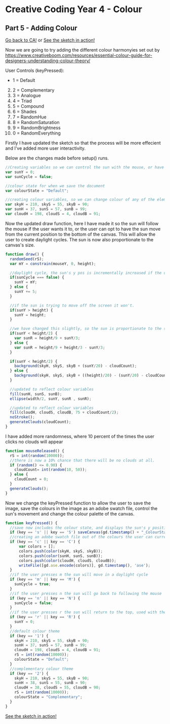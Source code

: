 # Creative Coding Year 4 - Colour
## Part 5 - Adding Colour

[Go back to CA!](../) or [See the sketch in action!](sketch.html)

Now we are going to try adding the different colour harmonyies set out by https://www.creativeboom.com/resources/essential-colour-guide-for-designers-understanding-colour-theory/

 User Controls (keyPressed):
*  1 = Default
2. 2 = Complementary
3. 3 = Analogue
4. 4 = Triad
5. 5 = Compound
6. 6 = Shades
7. 7 = RandomHue
8. 8 = RandomSaturation
9. 9 = RandomBrightness
0. 0 = RandomEverything

Firstly I have updated the sketch so that the process will be more effecient and I've added more user interactivity.

Below are the changes made before setup() runs.
```javascript
//Creating variables so we can control the sun with the mouse, or have it run through a day cycle by default
var sunY = 0;
var sunCycle = false;

//colour state for when we save the document
var colourState = "Default";

//creating colour variables, so we can change colour of any of the elements and save and export the colours a .ase
var skyH = 210, skyS = 55, skyB = 90;
var sunH = 37, sunS = 57, sunB = 99;
var cloudH = 198, cloudS = 4, cloudB = 91;
```

Now the updated draw function, here I have made it so the sun will follow the mouse if the user wants it to, or the user can opt to have the sun move from the current position to the bottom of the canvas. This will allow the user to create daylight cycles. The sun is now also proportionate to the canvas's size.

```javascript
function draw() {
  randomSeed(rS);
  var mY = constrain(mouseY, 0, height);

  //daylight cycle, the sun's y pos is incrementally increased if the user does not want mouse movement
  if(sunCycle === false) {
    sunY = mY;
  } else {
    sunY += 5;
  }

  //if the sun is trying to move off the screen it won't.
  if(sunY > height) {
    sunY = height;
  }

  //we have changed this slightly, so the sun is proportionate to the screensize.
  if(sunY < height/2) {
    var sunR = height/9 + sunY/3;
  } else {
    var sunR = height/9 + height/3 - sunY/3;
  }

  if(sunY < height/2) {
    background(skyH, skyS, skyB + (sunY/20) - cloudCount);
  } else {
    background(skyH, skyS, skyB + ((height)/20) - (sunY/20) - cloudCount);
  }

  //updated to reflect colour variables
  fill(sunH, sunS, sunB);
  ellipse(width/2, sunY, sunR , sunR);

  //updated to reflect colour variables
  fill(cloudH, cloudS, cloudB, 75 + cloudCount/2);
  noStroke();
  generateClouds(cloudCount);
}
```

I have added more randomness, where 10 percent of the times the user clicks no clouds will appear

```javascript
function mouseReleased() {
  rS = int(random(10000));
  //there is now a 10% chance that there will be no clouds at all.
  if (random() <= 0.90) {
    cloudCount= int(random(10, 50));
  } else {
    cloudCount = 0;
  }
  generateClouds();
}
```

Now we change the keyPressed function to allow the user to save the image, save the colours in the image as an adobe swatch file, control the sun's movement and change the colour palette of the canvas.

```javascript
function keyPressed() {
  //save now includes the colour state, and displays the sun's y position instead of mouse y.
  if (key == 's' || key == 'S') saveCanvas(gd.timestamp() + "_ColourState_" + colourState + "_SunY_" + sunY + "_RandomSeed_" + rS + "_CloudCount_" + cloudCount, 'png');
  //creating an adobe swatch file out of the colours the user can currently see.
  if (key == 'c' || key == 'C') {
      var colors = [];
      colors.push(color(skyH, skyS, skyB));
      colors.push(color(sunH, sunS, sunB));
      colors.push(color(cloudH, cloudS, cloudB));
      writeFile([gd.ase.encode(colors)], gd.timestamp(), 'ase');
  }
  //if the user presses m the sun will move in a daylight cycle
  if (key == 'm' || key == 'M') {
    sunCycle = true;
  }
  //if the user presses n the sun will go back to following the mouse
  if (key == 'n' || key == 'N') {
    sunCycle = false;
  }
  //if the user presses r the sun will return to the top, used with the cycles to reset the sun
  if (key == 'r' || key == 'R') {
    sunY = 0;
  }
  //default colour theme
  if (key == '1') {
    skyH = 210, skyS = 55, skyB = 90;
    sunH = 37, sunS = 57, sunB = 99;
    cloudH = 198, cloudS = 4, cloudB = 91;
    rS = int(random(10000));
    colourState = "Default";
  }
  //complementary colour theme
  if (key == '2') {
    skyH = 210, skyS = 55, skyB = 90;
    sunH = 38, sunS = 55, sunB = 90;
    cloudH = 38, cloudS = 55, cloudB = 90;
    rS = int(random(10000));
    colourState = "Complementary";
  }
}
```
[See the sketch in action!](sketch.html)
